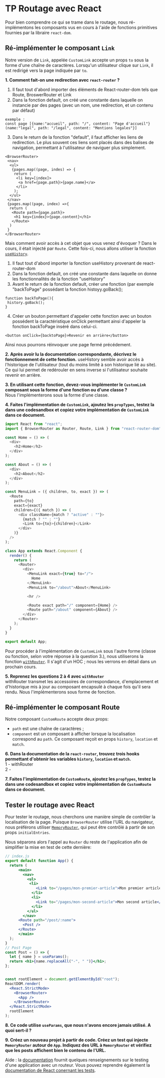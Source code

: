 # TP Routage avec React

Pour bien comprendre ce qui se trame dans le routage, nous ré-implémentons les composants vus en cours à l'aide de fonctions primitives fournies par la libraire `react-dom`.


## Ré-implémenter le composant `Link`

Notre version de `Link`, appelée `CustomLink` accepte un props `to` sous la forme d'une chaîne de caractères. Lorsqu'un utilisateur clique sur `Link`, il est redirigé vers la page indiquée par `to`.

**1. Comment fait-on une redirection avec `react-router` ?**
1. Il faut tout d'abord importer des éléments de React-router-dom tels que Route, BroswerRouter et Link
2. Dans la fonction default, on créé une constante dans laquelle on instancie par des pages (avec un nom, une redirection, et un contenu par défaut)
```
exemple :
const page [{name:"accueil", path: "/", content: "Page d'accueil"}(name:"legal", path: "/legal", content: "Mentions legales"}]
```
3. Dans le return de la fonction "default", il faut afficher les liens de redirection. Le plus souvent ces liens sont placés dans des balises de navigation, permettant à l'utilisateur de naviguer plus simplement.
```
<BrowserRouter>
 <nav>
  <ul>
   {pages.map((page, indes) => {
    return (
     <li key=[index]>
      <a href={page.path}>{page.name}</a>
     </li>
    );
  </ul>
 </nav>
 {pages.map((page, index) =>{
  return (
   <Route path={page.path}>
    <h1 key={index}>{page.content}</h1>
   </Route>
  )
 }
</BrowserRouter>
```


Mais comment avoir accès à cet objet que vous venez d'évoquer ? Dans le cours, il était injecté par `Route`. Cette fois-ci, nous allons utiliser la fonction [`useHistory`](https://reactrouter.com/web/api/Hooks/usehistory). 

1. Il faut tout d'abord importer la fonction useHistory provenant de react-router-dom
2. Dans la fonction default, on créé une constante dans laquelle on donne les fonctionnalités de la fonction "useHistory"
3. Avant le return de la fonction default, créer une fonction (par exemple "backToPage" possédant la fonction histoyy.goBack();
```
function backToPage(){
 history.goBack();
}
```
4. Créer un bouton permettant d'appeler cette fonction avec un bouton possédent la caractéristique onClick permettant ainsi d'appeler la fonction backToPage inséré dans celui-ci.
```
<button onClick={backtoPage}>Revenir en arrière</button>
```

Ainsi nous pourrons réinvoquer une page fermé précédement.


**2. Après avoir lu la documentation correspondante, décrivez le fonctionnement de cette fonction.**
useHistory semble avoir accès à l'historique de l'utilisateur (tout du moins limité à son historique lié au site). Ce qui lui permet de redérouler en sens inverse si l'utilisateur souhaite revenir en arrière.

**3. En utilisant cette fonction, devez-vous implémenter le `CustomLink` composant sous la forme d'une fonction ou d'une classe ?**  
Nous l'implémenterons sous la forme d'une classe.

**4. Faites l'implémentation de `CustomLink`, ajoutez les `propTypes`, testez la dans une codesandbox et copiez votre implémentation de `CustomLink` dans ce document.**
```javascript
import React from "react";
import { BrowserRouter as Router, Route, Link } from "react-router-dom";

const Home = () => (
  <div>
    <h2>Home</h2>
  </div>
);

const About = () => (
  <div>
    <h2>About</h2>
  </div>
);

const MenuLink = ({ children, to, exact }) => (
  <Route
    path={to}
    exact={exact}
    children={({ match }) => (
      <div className={match ? "active" : ""}>
        {match ? "" : ""}
        <Link to={to}>{children}</Link>
      </div>
    )}
  />
);

class App extends React.Component {
  render() {
    return (
      <Router>
        <div>
          <MenuLink exact={true} to="/">
            Home
          </MenuLink>
          <MenuLink to="/about">About</MenuLink>

          <hr />

          <Route exact path="/" component={Home} />
          <Route path="/about" component={About} />
        </div>
      </Router>
    );
  }
}

export default App;
```
Pour procéder à l'implémentation de `CustomLink` sous l'autre forme (classe ou fonction, selon votre réponse à la question 3.), nous utiliserons la fonction [`withRouter`](https://reactrouter.com/web/api/withRouter). Il s'agit d'un HOC ; nous les verrons en détail dans un prochain cours.

**5. Reprenez les questions 2 à 4 avec `withRouter`**  
withRouter transmet les accessoires de correspondance, d'emplacement et d'historique mis à jour au composant encapsulé à chaque fois qu'il sera rendu.
Nous l'implémenterons sous forme de fonction.

## Ré-implémenter le composant Route

Notre composant `CustomRoute` accepte deux props: 

 - `path` est une chaîne de caractères ;
 - `component` est un composant à afficher lorsque la localisation correspond au `path`. Ce composant reçoit en props `history`, `location` et `match`.

**6. Dans la documentation de la `react-router`, trouvez trois hooks permettant d'obtenir les variables `history`, `location` et `match`.**  
1 - withRouter  
2 -

**7. Faites l'implémentation de `CustomRoute`, ajoutez les `propTypes`, testez la dans une codesandbox et copiez votre implémentation de `CustomRoute` dans ce document.**


## Tester le routage avec React

Pour tester le routage, nous cherchons une manière simple de contrôler la localisation de la page.
Puisque `BrowserRouter` utilise l'URL du navigateur, nous préférons utiliser [`MemoryRouter`](https://reactrouter.com/web/api/MemoryRouter), qui peut être contrôlé à partir de son props `initialEntries`. 

Nous séparons alors l'appel au `Router` du reste de l'application afin de simplifier la mise en test de cette dernière:


```jsx
// index.js
export default function App() {
  return (
      <main>
        <nav>
          <ul>
           <li>
              <Link to="/pages/mon-premier-article">Mon premier article</Link>
            </li>
            <li>
              <Link to="/pages/mon-second-article">Mon second article</Link>
            </li>
          </ul>
        </nav>
      <Route path="/post/:name">
        <Post />
      </Route>
      </main>
  );
}
// Post Page
const Post = () => {
  let { name } = useParams();
  return <h1>{name.replaceAll("-", " ")}</h1>;
};


const rootElement = document.getElementById("root");
ReactDOM.render(
  <React.StrictMode>
    <BrowserRouter>
      <App />
    </BrowserRouter>
  </React.StrictMode>
  rootElement
);
```

**8. Ce code utilise `useParams`, que nous n'avons encore jamais utilisé. A quoi sert-il ?**

**9. Créez un nouveau projet à partir de code.  Créez un test qui injecte `MemoryRouter` autour de `App`. Indiquez des URL à `MemoryRouter` et vérifiez que les posts affichent bien le contenu de l'URL.**

Aide : la [documentation](https://reactrouter.com/web/guides/testing) fournit quelques renseignements sur le testing d'une application avec un routeur. Vous pouvez reprendre également la [documentation de React conernant les tests](https://reactjs.org/docs/testing.html).



